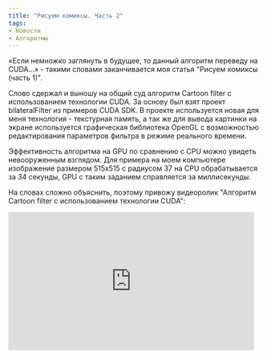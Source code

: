 ```yaml
---
title: "Рисуем комиксы. Часть 2"
tags:
- Новости
- Алгоритмы
---
```


&laquo;Если немножко заглянуть в будущее, то данный алгоритм переведу на CUDA...&raquo; - такими словами заканчивается моя статья "Рисуем комиксы (часть 1)".

Слово сдержал и выношу на общий суд алгоритм Cartoon filter с использованием технологии CUDA. За основу был взят проект bilateralFilter из примеров CUDA SDK. В проекте используется новая для меня технология - текстурная память, а так же для вывода картинки на экране используется графическая библиотека OpenGL c возможностью редактирования параметров фильтра в режиме реального времени.

Эффективность алгоритма на GPU по сравнению с CPU можно увидеть невооруженным взглядом. Для примера на моем компьютере изображение размером 515х515 с радиусом 37 на CPU обрабатывается за 34 секунды, GPU с таким заданием справляется за миллисекунды.
<!-- excerpt-end -->
На словах сложно объяснить, поэтому привожу видеоролик "Алгоритм Cartoon filter с использованием технологии CUDA":

<iframe width="490" height="276" class="video" src="https://www.youtube.com/embed/RHBEj_0WSlM" frameborder="0" allowfullscreen></iframe>
